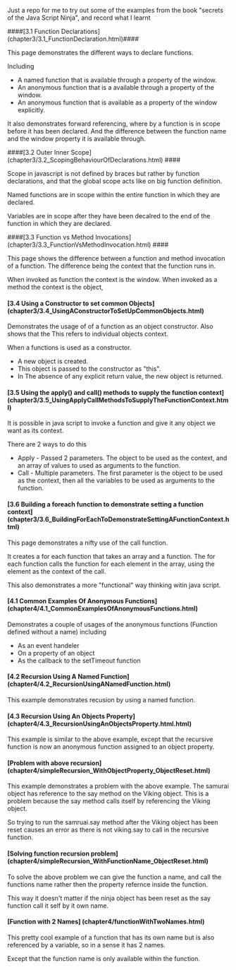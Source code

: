 Just a repo for me to try out some of the examples from the book "secrets of the Java Script Ninja", and record what I learnt

####[3.1 Function Declarations] (chapter3/3.1_FunctionDeclaration.html)####

This page demonstrates the different ways to declare functions. 

Including
* A named function that is available through a property of the window.
* An anonymous function that is a available through a property of the window. 
* An anonymous function that is available as a property of the window explicitly. 

It also demonstrates forward referencing, where by a function is in scope before it has been declared. And the difference between the function name and the window property it is available through.


####[3.2 Outer Inner Scope] (chapter3/3.2_ScopingBehaviourOfDeclarations.html) ####

Scope in javascript is not defined by braces but rather by function declarations, and that the global scope acts like on big function definition.

Named functions are in scope within the entire function in which they are declared. 

Variables are in scope after they have been decalred to the end of the function in which they are declared. 


####[3.3 Function vs Method Invocations] (chapter3/3.3_FunctionVsMethodInvocation.html) ####

This page shows the difference between a function and method invocation of a function. The difference being the context that the function runs in. 

When invoked as function the context is the window. When invoked as a method the context is the object, 


#### [3.4 Using a Constructor to set common Objects] (chapter3/3.4_UsingAConstructorToSetUpCommonObjects.html) ####

Demonstrates the usage of of a function as an object constructor. Also shows that the This refers to individual objects context.

When a functions is used as a constructor. 
* A new object is created. 
* This object is passed to the constructor as "this".
* In The absence of any explicit return value, the new object is returned.


#### [3.5 Using the apply() and call() methods to supply the function context] (chapter3/3.5_UsingApplyCallMethodsToSupplyTheFunctionContext.html) ####

It is possible in java script to invoke a function and give it any object we want as its context. 

There are 2 ways to do this

* Apply - Passed 2 parameters. The object to be used as the context, and an array of values to used as arguments to the function.
* Call - Multiple parameters. The first parameter is the object to be used as the context, then all the variables to be used as arguments to the function.


#### [3.6 Building a foreach function to demonstrate setting a function context] (chapter3/3.6_BuildingForEachToDemonstrateSettingAFunctionContext.html) ####

This page demonstrates a nifty use of the call function. 

It creates a for each function that takes an array and a function. The for each function calls the function for each element in the array, using the element 
as the context of the call. 

This also demonstrates a more "functional" way thinking witin java script. 

#### [4.1 Common Examples Of Anonymous Functions] (chapter4/4.1_CommonExamplesOfAnonymousFunctions.html) ####

Demonstrates a couple of usages of the anonymous functions (Function defined without a name) including

* As an event handeler
* On a property of an object
* As the callback to the setTimeout function

#### [4.2 Recursion Using A Named Function] (chapter4/4.2_RecursionUsingANamedFunction.html) ####

This example demonstrates recusion by using a named function. 

#### [4.3 Recursion Using An Objects Property] (chapter4/4.3_RecursionUsingAnObjectsProperty.html.html) ####

This example is similar to the above example, except that the recursive function is now an anonymous function assigned to an object property. 

#### [Problem with above recursion] (chapter4/simpleRecursion_WithObjectProperty_ObjectReset.html) ####

This example demonstrates a problem with the above example. The samurai object has reference to the say method on the Viking object. This is a problem because the say method calls itself by referencing the Viking object. 

So trying to run the samruai.say method after the Viking object has been reset causes an error as there is not viking.say to call in the recursive function.

#### [Solving function recursion problem] (chapter4/simpleRecursion_WithFunctionName_ObjectReset.html) ####

To solve the above problem we can give the function a name, and call the functions name rather then the property refernce inside the function. 

This way it doesn't matter if the ninja object has been reset as the say function call it self by it own name. 



#### [Function with 2 Names] (chapter4/functionWithTwoNames.html) ####

This pretty cool example of a function that has its own name but is also referenced by a variable, so in a sense it has 2 names. 

Except that the function name is only available within the function. 

